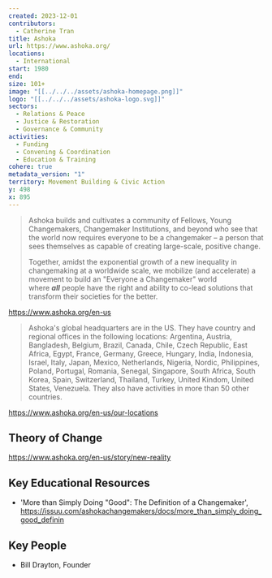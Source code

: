 ```yaml
---
created: 2023-12-01
contributors:
  - Catherine Tran
title: Ashoka
url: https://www.ashoka.org/
locations:
  - International
start: 1980
end: 
size: 101+
image: "[[../../../assets/ashoka-homepage.png]]"
logo: "[[../../../assets/ashoka-logo.svg]]"
sectors:
  - Relations & Peace
  - Justice & Restoration
  - Governance & Community
activities:
  - Funding
  - Convening & Coordination
  - Education & Training
cohere: true
metadata_version: "1"
territory: Movement Building & Civic Action
y: 498
x: 895
---
```

>Ashoka builds and cultivates a community of Fellows, Young Changemakers, Changemaker Institutions, and beyond who see that the world now requires everyone to be a changemaker – a person that sees themselves as capable of creating large-scale, positive change.  
>
>Together, amidst the exponential growth of a new inequality in changemaking at a worldwide scale, we mobilize (and accelerate) a movement to build an "Everyone a Changemaker" world where **_all_** people have the right and ability to co-lead solutions that transform their societies for the better.

https://www.ashoka.org/en-us

>Ashoka's global headquarters are in the US. They have country and regional offices in the following locations: Argentina, Austria, Bangladesh, Belgium, Brazil, Canada, Chile, Czech Republic, East Africa, Egypt, France, Germany, Greece, Hungary, India, Indonesia, Israel, Italy, Japan, Mexico, Netherlands, Nigeria, Nordic, Philippines, Poland, Portugal, Romania, Senegal, Singapore, South Africa, South Korea, Spain, Switzerland, Thailand, Turkey, United Kindom, United States, Venezuela. They also have activities in more than 50 other countries.

https://www.ashoka.org/en-us/our-locations

## Theory of Change

https://www.ashoka.org/en-us/story/new-reality

## Key Educational Resources

- 'More than Simply Doing "Good": The Definition of a Changemaker', https://issuu.com/ashokachangemakers/docs/more_than_simply_doing_good_definin 

## Key People

- Bill Drayton, Founder

